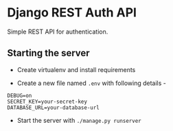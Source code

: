 # Django REST Auth API

Simple REST API for authentication.

## Starting the server

* Create virtualenv and install requirements

* Create a new file named `.env` with following details - 

```
DEBUG=on
SECRET_KEY=your-secret-key
DATABASE_URL=your-database-url
```

* Start the server with `./manage.py runserver`
